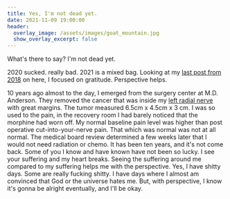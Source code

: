 ```yaml
---
title: Yes, I'm not dead yet.
date: 2021-11-09 19:00:00
header:
  overlay_image: /assets/images/goat_mountain.jpg
  show_overlay_excerpt: false
---
```


What's there to say? I'm not dead yet.

2020 sucked. really bad. 2021 is a mixed bag. Looking at my [last post from 2018](/Being-Thankful/) on here, I focused on gratitude. Perspective helps. 

10 years ago almost to the day, I emerged from the surgery center at M.D. Anderson. They removed the cancer that was inside my [left radial nerve](https://en.wikipedia.org/wiki/Radial_nerve) with great margins. The tumor measured 6.5cm x 4.5cm x 3 cm. I was so used to the pain, in the recovery room I had barely noticed that the morphine had worn off. My normal baseline pain level was higher than post operative cut-into-your-nerve pain. That which was normal was not at all normal. The medical board review determined a few weeks later that I would not need radiation or chemo. It has been ten years, and it's not come back. Some of you I know and have known have not been so lucky. I see your suffering and my heart breaks. Seeing the suffering around me compared to my suffering helps me with the perspective. Yes, I have shitty days. Some are really fucking shitty. I have days where I almost am convinced that God or the universe hates me. But, with perspective, I know it's gonna be alright eventually, and I'll be okay. 